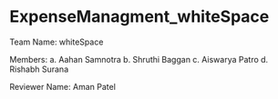 # ExpenseManagment_whiteSpace
Team Name: whiteSpace

Members:
a. Aahan Samnotra
b. Shruthi Baggan
c. Aiswarya Patro
d. Rishabh Surana

Reviewer Name: Aman Patel
